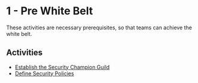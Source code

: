 # 1 - Pre White Belt

These activities are necessary prerequisites, so that teams can achieve the white belt.

## Activities
- [Establish the Security Champion Guild](establish-security-champion-guild.md)
- [Define Security Policies](security-policies.md)
